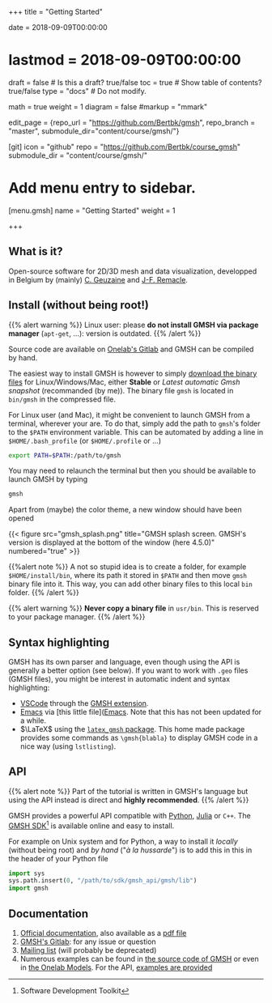 +++
title = "Getting Started"

date = 2018-09-09T00:00:00
# lastmod = 2018-09-09T00:00:00

draft = false  # Is this a draft? true/false
toc = true  # Show table of contents? true/false
type = "docs"  # Do not modify.

math = true
weight = 1
diagram = false
#markup = "mmark"

edit_page = {repo_url = "https://github.com/Bertbk/gmsh", repo_branch = "master", submodule_dir="content/course/gmsh/"}

[git]
  icon = "github"
  repo = "https://github.com/Bertbk/course_gmsh"
  submodule_dir = "content/course/gmsh/"


# Add menu entry to sidebar.
[menu.gmsh]
  name = "Getting Started"
  weight = 1

+++

## What is it?

Open-source software for 2D/3D mesh and data visualization, developped in Belgium by (mainly) [C. Geuzaine](https://geuz.org) and [J-F. Remacle](https://perso.uclouvain.be/jean-francois.remacle/).

## Install (without being root!)

{{% alert warning %}}
Linux user: please **do not install GMSH via package manager** (`apt-get`, ...): version is outdated.
{{% /alert %}}


Source code are available on [Onelab's Gitlab](https://gitlab.onelab.info/gmsh/gmsh) and GMSH can be compiled by hand. 

The easiest way to install GMSH is however to simply [download the binary files](https://gmsh.info) for Linux/Windows/Mac, either **Stable** or *Latest automatic Gmsh snapshot* (recommanded (by me)). The binary file `gmsh` is located in `bin/gmsh` in the compressed file.

For Linux user (and Mac), it might be convenient to launch GMSH from a terminal, wherever your are. To do that, simply add the path to `gmsh`'s folder to the `$PATH` environment variable. This can be automated by adding a line in `$HOME/.bash_profile` (or `$HOME/.profile` or ...)
```bash
export PATH=$PATH:/path/to/gmsh
```

You may need to relaunch the terminal but then you should be available to launch GMSH by typing
```bash
gmsh
```

Apart from (maybe) the color theme, a new window should have been opened

{{< figure src="gmsh_splash.png" title="GMSH splash screen. GMSH's version is displayed at the bottom of the window (here 4.5.0)" numbered="true" >}}

{{%alert note %}}
A not so stupid idea is to create a folder, for example `$HOME/install/bin`, where its path it stored in `$PATH` and then move `gmsh` binary file into it. This way, you can add other binary files to this local `bin` folder.
{{% /alert %}}

{{% alert warning %}}
**Never copy a binary file** in `usr/bin`. This is reserved to your package manager.
{{% /alert %}}


## Syntax highlighting

GMSH has its own parser and language, even though using the API is generally a better option (see below). If you want to work with `.geo` files (GMSH files), you might be interest in automatic indent and syntax highlighting:

- [VSCode](https://code.visualstudio.com/) through the [GMSH extension](https://marketplace.visualstudio.com/items?itemName=Bertrand-Thierry.vscode-gmsh).
- [Emacs](https://www.gnu.org/software/emacs/) via [this little file]([Emacs](https://github.com/Bertbk/emacs-mode). Note that this has not been updated for a while.
- $\LaTeX$ using the [`latex_gmsh` package](https://github.com/Bertbk/latex_gmsh). This home made package provides some commands as `\gmsh{blabla}` to display GMSH code in a nice way (using `lstlisting`).


## API

{{% alert note %}}
Part of the tutorial is written in GMSH's language but using the API instead is direct and **highly recommended**.
{{% /alert %}}

GMSH provides a powerful API compatible with [Python](https://www.python.org/), [Julia](https://julialang.org/) or `C++`.  The [GMSH SDK](http://gmsh.info/)[^1] is available online and easy to install. 

For example on Unix system and for Python, a way to install it *locally* (without being root) and *by hand* ("*à la hussarde*") is to add this in this in the header of your Python file

```python
import sys
sys.path.insert(0, "/path/to/sdk/gmsh_api/gmsh/lib")
import gmsh
```


[^1]: Software Development Toolkit


## Documentation

1. [Official documentation](http://gmsh.info/doc/texinfo/gmsh.html), also available as a [pdf file](http://gmsh.info/doc/texinfo/gmsh.pdf)
2. [GMSH's Gitlab](https://gitlab.onelab.info/gmsh/gmsh): for any issue or question
3. [Mailing list](http://www.geuz.org/mailman/listinfo/gmsh) (will probably be deprecated)
4. Numerous examples can be found in [the source code of GMSH](https://gitlab.onelab.info/gmsh/gmsh/tree/master/demos) or even in [the Onelab Models](https://gitlab.onelab.info/doc/models). For the API, [examples are provided](https://gitlab.onelab.info/gmsh/gmsh/tree/master/demos/api)

